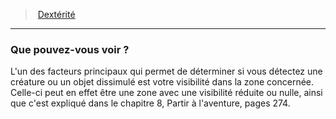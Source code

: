 ﻿> [Dextérité](hd_abilities_dexterity.md)

---

### Que pouvez-vous voir ?

L'un des facteurs principaux qui permet de déterminer si vous détectez une créature ou un objet dissimulé est votre visibilité dans la zone concernée. Celle-ci peut en effet être une zone avec une visibilité réduite ou nulle, ainsi que c'est expliqué dans le chapitre 8, Partir à l'aventure, pages 274.

